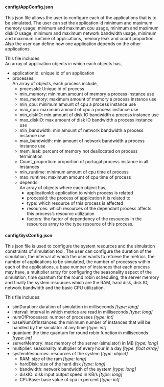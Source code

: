 #### <a name="config/AppConfig.json"></a> config/AppConfig.json

This json file allows the user to configure each of the applications that is to be simulated. The user can set the application id
minimum and maximum memory usage, minimum and maximum cpu usage, minimum and maximum diskIO usage, minimum and maximum network
bandwidth usage, minimum and maximum runtime of applications, memory leak and count proportion. Also the user can define how one
application depends on the other applications.

This file includes: <br />
An array of application objects in which each objects has,

- applicationId: unique id of an application
- processes: <br />
  An array of objects, each process include,
    - processId: Unique id of process
    - min_memory: minimum amount of memory a process instance use
    - max_memory:  maximum amount of memory a process instance use
    - min_cpu: minimum amount of cpu a process instance use
    - max_cpu: maximum amount of cpu a process instance use
    - min_diskIO: min amount of disk IO bandwidth a process instance use
    - max_diskIO: max amount of disk IO bandwidth a process instance use
    - min_bandwidth: min amount of network bandwidth a process instance use
    - max_bandwidth: min amount of network bandwidth a process instance use
    - mem_leak: percent of memory not deallocated on process termination
    - Count_proportion: proportion of portugal process instance in all instances
    - min_runtime: minimum amount of cpu time of process
    - max_runtime: maximum amount of cpu time of process
    - depends: <br />
      An array of objects where each object has,
        - applicationId: application to which process is related
        - processId: the process of application it is related to
        - type: which resource of  this process is affected
        - resources: which resources of the dependant process affects this process’s resource utiliztaion
        - factors: the factor of dependency of the resources in the resources array to the type resource of this process.


#### <a name="config/SysConfig.json"></a> config/SysConfig.json

This json file is used to configure the system resources and the simulation constraints of 	simulation tool. The user can configure the
duration of the simulation, the interval at which the user wants to retrieve the metrics, the number of applications to be simulated,
the number of processes within each of the applications, a base number of instances that each process may have, a multiplier array for
configuring the seasonality aspect of the simulation, time quantum for the round robin scheduling, the server memory and finally the
system resources which are the RAM, hard disk, disk IO, network bandwidth and the basic CPU utilization.

This file includes: <br />

- simDuration: duration of simulation in milliseconds _[type: long]_
- interval: interval in which metrics are read in milliseconds _[type: long]_
- numOfProcesses: number of processes _[type: int]_
- baseNumOfInstances: the minimum number of instances that will be handled by the simulator at any time _[type: int]_
- quantum: the time quantum for round robin function in milliseconds _[type: int]_
- serverMemory: max memory of the server (simulator) in MB _[type: long]_
- multiplier: seasonality multiplier of every hour in a day _[type: float array]_
- systemResources: resources of the system _[type: object]_
  - RAM: size of the ram _[type: long]_
  - hardDisk: size of the hard disk _[type: long]_
  - bandwidth: network bandwidth of the system _[type: long]_
  - diskIO: disk input output speed in KB/s _[type: long]_
  - CPUBase: base value of cpu in percent _[type: int]_